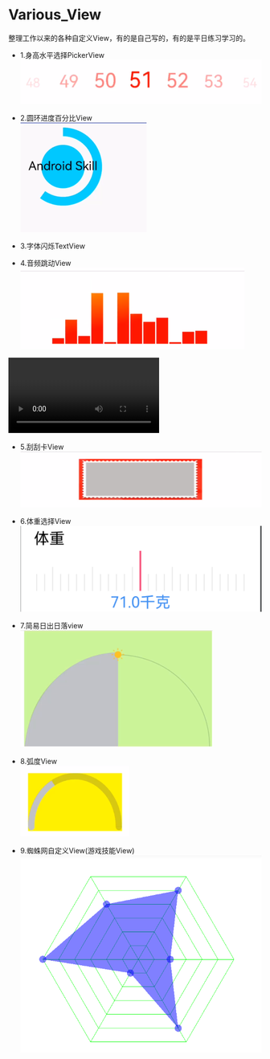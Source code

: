 # Various_View
整理工作以来的各种自定义View，有的是自己写的，有的是平日练习学习的。<br>

- 1.身高水平选择PickerView <br>
![这是图片](/pic/pic_height_select_view.png "PickerView")

- 2.圆环进度百分比View <br>
![这是图片](/pic/pic_circlepercent.png "CirclePercent")

- 3.字体闪烁TextView  <br>

- 4.音频跳动View <br>
![这是图片](/pic/pic_volume_view.png "VolumeView") <br>

![这是图片](/gif/gif_view_volume.mp4 "VolumeView")<br>


- 5.刮刮卡View <br>
![这是图片](/pic/pic_guaguale_view.png "GuaGuaView")<br>

- 6.体重选择View <br>
![这是图片](/pic/pic_weight_ruler_view.png "RulerView")<br>

- 7.简易日出日落view<br>
![这是图片](/pic/pic_sunrise_sunset_view.png "SunriseArcView")<br>

- 8.弧度View<br>
![这是图片](/pic/pic_arc_view.png "ArcView")<br>

- 9.蜘蛛网自定义View(游戏技能View)<br>
![这是图片](/pic/pic_spider_view.png "SpiderView")<br>


